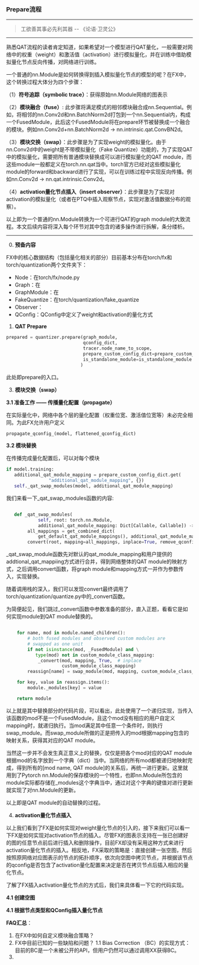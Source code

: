 ### Prepare流程

***

> 工欲善其事必先利其器 -- 《论语·卫灵公》

***

熟悉QAT流程的读者肯定知道，如果希望对一个模型进行QAT量化，一般需要对网络中的权重（weight）和激活值（activation）进行模拟量化，并在训练中借助模拟量化节点反向传播，对网络进行训练。

一个普通的nn.Module是如何转换得到插入模拟量化节点的模型的呢？在FX中，这个转换过程大体分为四个步骤：

（1）**符号追踪（symbolic trace）**：获得原始nn.Module网络的图表示

（2）**模块融合（fuse）**: 此步骤将满足模式的相邻模块融合成nn.Sequential。例如，将相邻的nn.Conv2d和nn.BatchNorm2d打包到一个nn.Sequential内，构成一个FusedModule，此后这个FusedModule将在prepare环节被替换成一个融合的模块。例如nn.Conv2d+nn.BatchNorm2d -> nn.intrinsic.qat.ConvBN2d。

（3）**模块交换（swap）**：此步骤是为了实现weight的模拟量化。由于nn.Conv2d中的weight是不带模拟量化（Fake Quantize）功能的，为了实现QAT中的模拟量化，需要把所有普通模块替换成可以进行模拟量化的QAT module，而这些module一般都定义在torch.nn.qat当中。torch官方已经对这些模拟量化module的forward和backward进行了实现，可以在训练过程中实现反向传播。例如nn.Conv2d -> nn.qat.intrinsic.Conv2d。

（4）**activation量化节点插入（insert observer）**：此步骤是为了实现对activation的模拟量化（或者在PTQ中插入观察节点，实现对激活值数据分布的观察）。

以上即为一个普通的nn.Module转换为一个可进行QAT的graph module的大致流程。本文后续内容将深入每个环节对其中包含的诸多操作进行拆解，条分缕析。

***

0. **预备内容**
   
FX中的核心数据结构（包括量化相关的部分）目前基本分布在torch/fx和torch/quantization两个文件夹下：
   - Node：在torch/fx/node.py
   - Graph：在
   - GraphModule：在
   - FakeQuantize：在torch/quantization/fake_quantize
   - Observer：
   - QConfig：QConfig中定义了weight和activation的量化方式

1. **QAT Prepare**

```python
prepared = quantizer.prepare(graph_module, 
                             qconfig_dict,
                             tracer.node_name_to_scope,
                             prepare_custom_config_dict=prepare_custom_config_dict,
                             is_standalone_module=is_standalone_module
                            )
```

此处即prepare的入口。


3. **模块交换（swap）**

**3.1 准备工作 —— 传播量化配置（propagate）**
    
在实际量化中，网络中各个层的量化配置（权重位宽、激活值位宽等）未必完全相同。为此FX允许用户定义

```python
propagate_qconfig_(model, flattened_qconfig_dict)
```

**3.2 模块替换**

在传播完成量化配置后，可以对每个模块

```python
if model.training:
   additional_qat_module_mapping = prepare_custom_config_dict.get(
                "additional_qat_module_mapping", {})
   self._qat_swap_modules(model, additional_qat_module_mapping)
```

我们来看一下_qat_swap_modules函数的内容:
```python

   def _qat_swap_modules(
            self, root: torch.nn.Module,
            additional_qat_module_mapping: Dict[Callable, Callable]) -> None:
        all_mappings = get_combined_dict(
            get_default_qat_module_mappings(), additional_qat_module_mapping)
        convert(root, mapping=all_mappings, inplace=True, remove_qconfig=False)

```

_qat_swap_module函数先对默认的qat_module_mapping和用户提供的addtional_qat_mappiing方式进行合并，得到网络整体的QAT module的映射方式，之后调用convert函数，将graph module和mapping方式一并作为参数传入，实现替换。

随着调用栈的深入，我们可以发现convert最终调用了torch/quantization/quantize.py中的_convert函数。

为简便起见，我们跳过_convert函数中参数准备的部分，直入正题，看看它是如何实现module到QAT module替换的。

```python

    for name, mod in module.named_children():
        # both fused modules and observed custom modules are
        # swapped as one unit
        if not isinstance(mod, _FusedModule) and \
           type(mod) not in custom_module_class_mapping:
            _convert(mod, mapping, True,  # inplace
                     custom_module_class_mapping)
        reassign[name] = swap_module(mod, mapping, custom_module_class_mapping)

    for key, value in reassign.items():
        module._modules[key] = value

    return module

```

以上就是其中替换部分的代码片段，可以看出，此处使用了一个递归实现，当传入该函数的mod不是一个FusedModule，且这个mod没有相应的用户自定义mapping时，就递归执行。当mod满足其中任意一个条件时，则执行swap_module。而swap_module所做的正是把传入的mod根据mapping包含的映射关系，获得其对应的QAT module。

当然这一步并不会发生真正意义上的替换，仅仅是把各个mod对应的QAT module根据mod的名字放到一个字典（dict）当中。当网络的所有mod都被递归地映射完成，得到所有的[mod name, QAT module]的关系后，再统一进行更新。这里就用到了Pytorch nn.Module的保存模块的一个特性，也即nn.Module所包含的module实际都存储在_modules这个字典当中，通过对这个字典的键值对进行更新就实现了对nn.Module的更新。

以上即是QAT module的自动替换的过程。



4. **activation量化节点插入**

以上我们看到了FX是如何实现对weight量化节点的引入的，接下来我们可以看一下FX是如何实现对activation节点的插入。尽管FX的图表示支持在一张已创建好的图的任意节点前后进行插入和删除操作，目前FX却没有采用这种方式来进行activation量化节点的插入。相反地，FX采取的策略是：直接创建一张空图，然后按照原网络对应图表示的节点的拓扑顺序，依次向空图中拷贝节点，并根据该节点的qconfig是否包含了activation量化配置来决定是否在拷贝节点后插入相应的量化节点。

了解了FX插入activation量化节点的方式后，我们来具体看一下它的代码实现。

**4.1 创建空图**




**4.1 根据节点类型和QConfig插入量化节点**



**FAQ汇总**：

1. 在FX中如何自定义模块融合策略？
2. FX中目前已知的一些缺陷和问题？
   1.1 Bias Correction （BC）的实现方式：目前的BC是一个未被公开的API，但用户仍然可以通过调用XX获得BC。
3. 